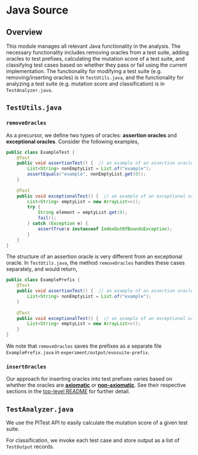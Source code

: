 # Java Source

## Overview

This module manages all relevant Java functionality in the analysis. The necessary functionality includes removing oracles from a test suite, adding oracles to test prefixes, calculating the mutation score of a test suite, and classifying test cases based on whether they pass or fail using the current implementation. The functionality for modifying a test suite (e.g. removing/inserting oracles) is in `TestUtils.java`, and the functionality for analyzing a test suite (e.g. mutation score and classification) is in `TestAnalyzer.java`.

## `TestUtils.java`

### `removeOracles`

As a precursor, we define two types of oracles: **assertion oracles** and **exceptional oracles**. Consider the following examples,

```java
public class ExampleTest {
    @Test
    public void assertionTest() {  // an example of an assertion oracle
        List<String> nonEmptyList = List.of("example");
        assertEquals("example", nonEmptyList.get(0));
    }
    
    @Test
    public void exceptionalTest() {  // an example of an exceptional oracle
        List<String> emptyList = new ArrayList<>();
        try {
            String element = emptyList.get(0);
            fail();
        } catch (Exception e) {
            assertTrue(e instanceof IndexOutOfBoundsException);
        }
    }
}
```

The structure of an assertion oracle is very different from an exceptional oracle. In `TestUtils.java`, the method `removeOracles` handles these cases separately, and would return,

```java
public class ExamplePrefix {
    @Test
    public void assertionTest() {  // an example of an assertion oracle
        List<String> nonEmptyList = List.of("example");
    }
    
    @Test
    public void exceptionalTest() {  // an example of an exceptional oracle
        List<String> emptyList = new ArrayList<>();
    }
}
```

We note that `removeOracles` saves the prefixes as a separate file `ExamplePrefix.java` in `experiment/output/evosuite-prefix`.

### `insertOracles`

Our approach for inserting oracles into test prefixes varies based on whether the oracles are [**axiomatic**](../README.md#axiomatic) or [**non-axiomatic**](../README.md#non-axiomatic). See their respective sections in the [top-level README](../README.md) for further detail.

## `TestAnalyzer.java`

We use the PITest API to easily calculate the mutation score of a given test suite.

For classification, we invoke each test case and store output as a list of `TestOutput` records.


